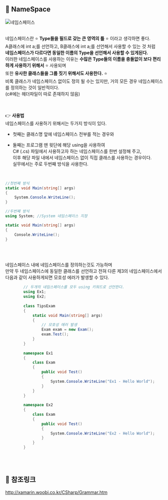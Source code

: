 ## 🔔 NameSpace

![네임스페이스](https://user-images.githubusercontent.com/43705434/130056997-999740e4-fd2b-446f-abd2-2582ab471075.PNG)<br>
<br>

네임스페이스란 ⭐ **Type들을 필드로 갖는 큰 영역의 틀** ⭐ 이라고 생각하면 좋다.<br>
A클래스에 int a;를 선언하고, B클래스에 int a;를 선언해서 사용할 수 있는 것 처럼<br>
**네임스페이스가 다르다면 동일한 이름의 Type을 선언해서 사용할 수 있게된다.**<br>
이러한 네임스페이스를 사용하는 이유는 **수많은 Type들의 이름을 충돌없이 보다 편리하게 사용하기 위해서** ⭐ 사용되며<br>
또한 **유사한 클래스들을 그룹 짓기 위해서도 사용한다.** ⭐<br>
비록 클래스가 네임스페이스 없이도 정의 될 수는 있지만, 거의 모든 경우 네임스페이스를 정의하는 것이 일반적이다.<br>
(c#에는 헤더파일이 따로 존재하지 않음)<br>
<br>
<br>

👉 **사용법**<br>
네임스페이스를 사용하기 위해서는 두가지 방식이 있다.<br>

* 첫째는 클래스명 앞에 네임스페이스 전부를 적는 경우와<br>

* 둘째는 프로그램 맨 윗단에 해당 using을 사용하여<br>
C# (.cs) 파일에서 사용하고자 하는 네임스페이스를 한번 설정해 주고,<br>
이후 해당 파일 내에서 네임스페이스 없이 직접 클래스를 사용하는 경우이다.<br>
실무에서는 주로 두번째 방식을 사용한다.<br>
<br>

```c#
//첫번째 방식
static void Main(string[] args)
{
    System.Console.WriteLine();
}

//두번째 방식
using System; //System 네임스페이스 지정

static void Main(string[] args)
{
    Console.WriteLine();
}
```
<br>
<br>

네임스페이스 내에 네임스페이스를 정의하는것도 가능하며<br>
만약 두 네임스페이스에 동일한 클래스를 선언하고 전혀 다른 제3의 네임스페이스에서<br>
다음과 같이 사용하게되면 모호성 에러가 발생할 수 있다.<br>

```c#
        // 두개의 네임스페이스를 모두 using 키워드로 선언한다.
        using Ex1;
        using Ex2;
 
        class TipsExam
        {
            static void Main(string[] args)
            {
                // 모호성 에러 발생
                Exam exam = new Exam();
                exam.Test();
            }
        }
 
        namespace Ex1
        {
            class Exam
            {
                public void Test()
                {
                    System.Console.WriteLine("Ex1 - Hello World");
                }
            }
        }
 
        namespace Ex2
        {
            class Exam
            {
                public void Test()
                {
                    System.Console.WriteLine("Ex2 - Hello World");
                }
            }
        }
```
<br>
<br>

## 🔔 참조링크
http://xamarin.woobi.co.kr/CSharp/Grammar.htm <br>

